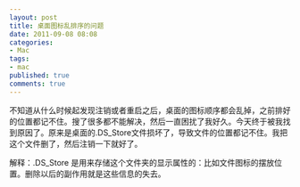 ```yaml
---
layout: post
title: 桌面图标乱排序的问题
date: 2011-09-08 08:08
categories:
- Mac
tags:
- mac
published: true
comments: true
---
```

<p><p>不知道从什么时候起发现注销或者重启之后，桌面的图标顺序都会乱掉，之前排好的位置都记不住。搜了很多都不能解决，然后一直困扰了我好久。今天终于被我找到原因了。原来是桌面的.DS_Store文件损坏了，导致文件的位置都记不住。我把这个文件删了，然后注销一下就好了。</p>
<p>解释：.DS_Store 是用来存储这个文件夹的显示属性的：比如文件图标的摆放位置。删除以后的副作用就是这些信息的失去。</p></p>
